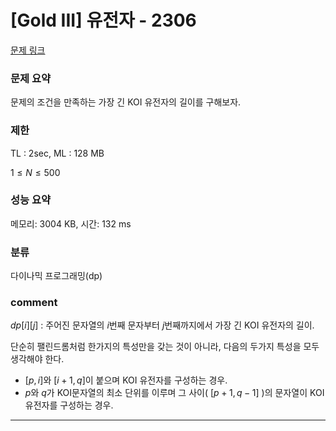 # [Gold III] 유전자 - 2306

[문제 링크](https://www.acmicpc.net/problem/2306)

### 문제 요약

<p> 문제의 조건을 만족하는 가장 긴 KOI 유전자의 길이를 구해보자. </p>

### 제한

TL : 2sec, ML : 128 MB

$1 ≤ N ≤ 500$

### 성능 요약

메모리: 3004 KB, 시간: 132 ms

### 분류

다이나믹 프로그래밍(dp)

### comment

$dp[i][j]$ : 주어진 문자열의 $i$번째 문자부터 $j$번째까지에서 가장 긴 KOI 유전자의 길이.

단순히 팰린드롬처럼 한가지의 특성만을 갖는 것이 아니라, 다음의 두가지 특성을 모두 생각해야 한다.

* $[p, i]$와 $[i + 1, q]$이 붙으며 KOI 유전자를 구성하는 경우.
* $p$와 $q$가 KOI문자열의 최소 단위를 이루며 그 사이( $[p + 1, q - 1]$ )의 문자열이 KOI 유전자를 구성하는 경우.


-----------------------------------------------------------------------------------------------------------------------------------------------------------------------
